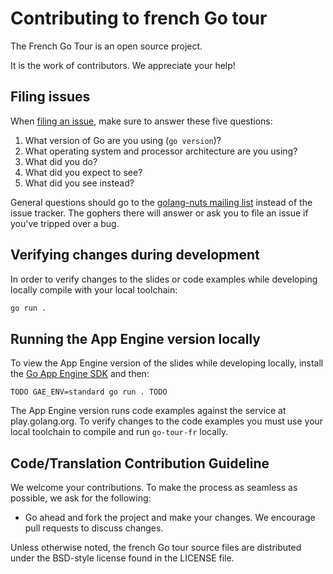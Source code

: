 # Contributing to french Go tour

The French Go Tour is an open source project.

It is the work of contributors. We appreciate your help!

## Filing issues

When [filing an issue](https://github.com/dupoxy/go-tour-fr/issues/new), make sure to answer these five questions:

1.  What version of Go are you using (`go version`)?
2.  What operating system and processor architecture are you using?
3.  What did you do?
4.  What did you expect to see?
5.  What did you see instead?

General questions should go to the [golang-nuts mailing list](https://groups.google.com/group/golang-nuts) instead of the issue tracker.
The gophers there will answer or ask you to file an issue if you've tripped over a bug.

## Verifying changes during development

In order to verify changes to the slides or code examples while developing
locally compile with your local toolchain:

```sh
go run .
```

## Running the App Engine version locally

To view the App Engine version of the slides while developing locally, install
the [Go App Engine SDK](https://cloud.google.com/appengine/downloads?hl=fr)
and then:

```
TODO GAE_ENV=standard go run . TODO
```

The App Engine version runs code examples against the service at play.golang.org.
To verify changes to the code examples you must use your local toolchain to compile
and run `go-tour-fr` locally.

## Code/Translation Contribution Guideline

We welcome your contributions. 
To make the process as seamless as possible, we ask for the following:

* Go ahead and fork the project and make your changes. We encourage pull requests to discuss changes.

Unless otherwise noted, the french Go tour source files are distributed under
the BSD-style license found in the LICENSE file.
